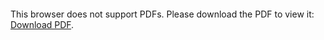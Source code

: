 <object data="https://github.com/cgauchey/deeplearningfinalproj/LocalAIze.pdf" type="application/pdf" width="700px" height="700px">
    <embed src="https://github.com/cgauchey/deeplearningfinalproj/LocalAIze.pdf">
        <p>This browser does not support PDFs. Please download the PDF to view it: <a href="https://github.com/cgauchey/deeplearningfinalproj/LocalAIze.pdf">Download PDF</a>.</p>
    </embed>
</object>
